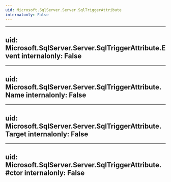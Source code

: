 ```yaml
---
uid: Microsoft.SqlServer.Server.SqlTriggerAttribute
internalonly: False
---
```


---
uid: Microsoft.SqlServer.Server.SqlTriggerAttribute.Event
internalonly: False
---

---
uid: Microsoft.SqlServer.Server.SqlTriggerAttribute.Name
internalonly: False
---

---
uid: Microsoft.SqlServer.Server.SqlTriggerAttribute.Target
internalonly: False
---

---
uid: Microsoft.SqlServer.Server.SqlTriggerAttribute.#ctor
internalonly: False
---
